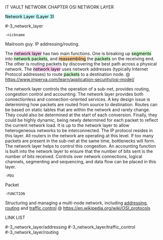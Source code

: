 IT VAULT
NETWORK CHAPTER
OSI NETWORK LAYER

<mark style="background: #ABF7F7A6;">Network Layer (Layer 3)</mark> 

#-3_network_layer

	-nickname
Mailroom guy. IP addressing/routing.

The <mark style="background: #FFB8EBA6;">network layer</mark> has two main functions. One is breaking up <mark style="background: #BBFABBA6;">segments</mark> into <mark style="background: #BBFABBA6;">network packets</mark>, and <mark style="background: #FFB86CA6;">reassembling</mark> the <mark style="background: #BBFABBA6;">packets</mark> on the receiving end. The other is routing packets by discovering the best path across a physical network. The <mark style="background: #FFB8EBA6;">network layer</mark> uses network addresses (typically Internet Protocol addresses) to route <mark style="background: #BBFABBA6;">packets</mark> to a destination node.
@ https://www.imperva.com/learn/application-security/osi-model/

The network layer controls the operation of a sub-net, provides routing, congestion
control and accounting. The network layer provides both connectionless and
connection-oriented services. A key design issue is determining how packets are
routed from source to destination. Routes can be based on static tables that are within
the network and rarely change. They could also be determined at the start of each
conversion. Finally, they could be highly dynamic, being newly determined for each
packet to reflect the current network load. It is up to the network layer to allow
heterogeneous networks to be interconnected. The IP protocol resides in this layer. All
routers in the network are operating at this level.
If too many packets are present in the sub-net at the same time, bottlenecks will form.
The network layer helps to control this congestion. An accounting function is built into
the network layer to ensure that the number of bits sent is the number of bits received.
Controls over network connections, logical channels, segmenting and sequencing, and
data flow can be placed in this layer.

	-PDU
Packet

	-FUNCTION
Structuring and managing a multi-node network, including [addressing](https://en.wikipedia.org/wiki/Address_space "Address space"), [routing](https://en.wikipedia.org/wiki/Routing "Routing") and [traffic control](https://en.wikipedia.org/wiki/Network_traffic_control "Network traffic control")
@ https://en.wikipedia.org/wiki/OSI_protocols


LINK LIST

#-3_network_layer/addressing
#-3_network_layer/traffic_control
#-3_network_layer/routing 
